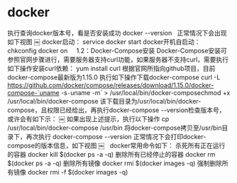 # docker

执行查询docker版本号，看是否安装成功
docker --version
 
正常情况下会出现如下视图
￼
docker启动：
service docker start
docker开机自启动：
chkconfig docker on
 
 
1.2：Docker-Compose安装
Docker-Compose安装可参照官网步骤进行，需要服务器支持curl功能，如果服务器不支持curl，需要执行如下操作安装curl依赖：
yum install curl
根据官网所指向github项目，目前docker-compose最新版为1.15.0
执行如下操作下载docker-compose
curl -L https://github.com/docker/compose/releases/download/1.15.0/docker-compose-`uname -s`-`uname -m` > /usr/local/bin/docker-composechmod +x /usr/local/bin/docker-compose
该下载目录为/usr/local/bin/docker-compose，且权限已经给出，再执行docker-compose --version检查版本号，或许会有如下示：
￼
如果出现上述提示，执行以下操作
cp /usr/local/bin/docker-compose /usr/bin
将docker-compose拷贝至/usr/bin目录下，再次执行
docker-compose --version
正常情况下会打印docker-compose的版本信息，如下视图
￼
 
docker常用命令如下：
杀死所有正在运行的容器
docker kill $(docker ps -a -q)
删除所有已经停止的容器
docker rm $(docker ps -a -q)
删除所有镜像
docker rmi $(docker images -q)
强制删除所有镜像
docker rmi -f $(docker images -q)

